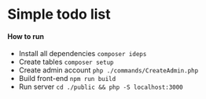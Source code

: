 # Simple todo list

#### How to run
* Install all dependencies `composer ideps`
* Create tables `composer setup`
* Create admin account `php ./commands/CreateAdmin.php`
* Build front-end `npm run build`
* Run server `cd ./public && php -S localhost:3000`
